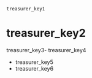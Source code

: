 ```ngMeta
treasurer_key1
```
# treasurer_key2
treasurer_key3- treasurer_key4
- treasurer_key5
- treasurer_key6
